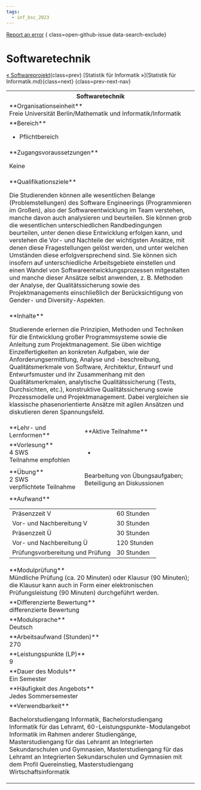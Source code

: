 ```yaml
---
tags:
  - inf_bsc_2023
---
```

[Report an error](https://github.com/SGSSGene/FUB-SUP/issues/new?title=Error%20in%20%22Softwaretechnik%22&body=There%20seems%20to%20be%20an%20error%20in%20module%20%22Softwaretechnik%22%2E%0A%0A%3CDescribe%20here%20a%20slightly%20more%20detailed%20description%20of%20what%20is%20wrong%3E&labels=bug)
{ class=open-github-issue data-search-exclude}

# Softwaretechnik

[« Softwareprojekt](Softwareprojekt.md){class=prev}
[Statistik für Informatik »](Statistik für Informatik.md){class=next}
{class=prev-next-nav}

<table markdown id="moduledesc">
<tr markdown class="moduledesc_head"><th colspan="2">Softwaretechnik </th></tr>
<tr markdown><td colspan="2">**Organisationseinheit**   <br>Freie Universität Berlin/Mathematik und Informatik/Informatik</td></tr>

<tr markdown><td colspan="2">**Bereich**<br>


- Pflichtbereich

</td></tr>

<tr markdown><td colspan="2">**Zugangsvoraussetzungen** <br>

Keine


</td></tr>
<tr markdown><td colspan="2">**Qualifikationsziele**    <br>

Die Studierenden können alle wesentlichen Belange (Problemstellungen) des
Software Engineerings (Programmieren im Großen), also der
Softwareentwicklung im Team verstehen, manche davon auch analysieren und
beurteilen. Sie können grob die wesentlichen unterschiedlichen
Randbedingungen beurteilen, unter denen diese Entwicklung erfolgen kann, und
verstehen die Vor- und Nachteile der wichtigsten Ansätze, mit denen diese
Fragestellungen gelöst werden, und unter welchen Umständen diese
erfolgversprechend sind. Sie können sich insofern auf unterschiedliche
Arbeitsgebiete einstellen und einen Wandel von Softwareentwicklungsprozessen
mitgestalten und manche dieser Ansätze selbst anwenden, z. B. Methoden der
Analyse, der Qualitätssicherung sowie des Projektmanagements einschließlich
der Berücksichtigung von Gender- und Diversity-Aspekten.


</td></tr>
<tr markdown><td colspan="2">**Inhalte**                <br>

Studierende erlernen die Prinzipien, Methoden und Techniken für die
Entwicklung großer Programmsysteme sowie die Anleitung zum
Projektmanagement. Sie üben wichtige Einzelfertigkeiten an konkreten
Aufgaben, wie der Anforderungsermittlung, Analyse und -beschreibung,
Qualitätsmerkmale von Software, Architektur, Entwurf und Entwurfsmuster und
ihr Zusammenhang mit den Qualitätsmerkmalen, analytische Qualitätssicherung
(Tests, Durchsichten, etc.), konstruktive Qualitätssicherung sowie
Prozessmodelle und Projektmanagement. Dabei vergleichen sie klassische
phasenorientierte Ansätze mit agilen Ansätzen und diskutieren deren
Spannungsfeld.


</td></tr>

<tr markdown><td>**Lehr- und Lernformen**</td><td>**Aktive Teilnahme**</td></tr>
<tr markdown><td> **Vorlesung** <br>4 SWS <br> Teilnahme empfohlen</td><td>

-
</td></tr>
<tr markdown><td> **Übung** <br>2 SWS <br> verpflichtete Teilnahme</td><td>

Bearbeitung von Übungsaufgaben; Beteiligung an Diskussionen
</td></tr>
<tr markdown><td colspan="2">**Aufwand**                <br>
<table class="aufwand_table">
<tr><td>Präsenzzeit V</td><td>60 Stunden</td></tr>
<tr><td>Vor- und Nachbereitung V</td><td>30 Stunden</td></tr>
<tr><td>Präsenzzeit Ü</td><td>30 Stunden</td></tr>
<tr><td>Vor- und Nachbereitung Ü</td><td>120 Stunden</td></tr>
<tr><td>Prüfungsvorbereitung und Prüfung</td><td>30 Stunden</td></tr>
</table>

</td></tr>
<tr markdown><td colspan="2">**Modulprüfung**             <br>Mündliche Prüfung (ca. 20 Minuten) oder Klausur (90 Minuten); die Klausur
kann auch in Form einer elektronischen Prüfungsleistung (90 Minuten)
durchgeführt werden.


</td></tr>
<tr markdown><td colspan="2">**Differenzierte Bewertung** <br>differenzierte Bewertung

</td></tr>
<tr markdown><td colspan="2">**Modulsprache**             <br>Deutsch</td></tr>
<tr markdown><td colspan="2">**Arbeitsaufwand (Stunden)** <br>270</td></tr>
<tr markdown><td colspan="2">**Leistungspunkte (LP)**     <br>9</td></tr>
<tr markdown><td colspan="2">**Dauer des Moduls**         <br>Ein Semester</td></tr>
<tr markdown><td colspan="2">**Häufigkeit des Angebots**  <br>Jedes Sommersemester</td></tr>
<tr markdown><td colspan="2">**Verwendbarkeit**           <br>

Bachelorstudiengang Informatik, Bachelorstudiengang Informatik für das
Lehramt, 60-Leistungspunkte-Modulangebot Informatik im Rahmen anderer
Studiengänge, Masterstudiengang für das Lehramt an Integrierten
Sekundarschulen und Gymnasien, Masterstudiengang für das Lehramt an
Integrierten Sekundarschulen und Gymnasien mit dem Profil Quereinstieg,
Masterstudiengang Wirtschaftsinformatik


</td></tr>

</table>
